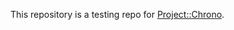 This repository is a testing repo for [Project::Chrono](https://github.com/projectchrono/chrono.git).